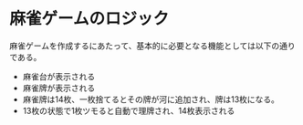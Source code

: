 
# 麻雀ゲームのロジック

麻雀ゲームを作成するにあたって、基本的に必要となる機能としては以下の通りである。

- 麻雀台が表示される
- 麻雀牌が表示される
- 麻雀牌は14枚、一枚捨てるとその牌が河に追加され、牌は13枚になる。
- 13枚の状態で1枚ツモると自動で理牌され、14枚表示される